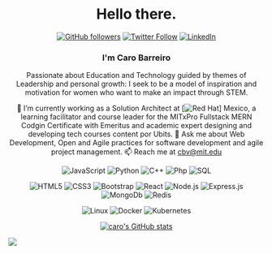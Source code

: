<div align="center">
  
# Hello there.

[![GitHub followers](https://img.shields.io/github/followers/carobarreirov?label=GitHub&logoColor=BF656A&color=FAF4F8&style=social)](https://github.com/carobarreirov)
[![Twitter Follow](https://img.shields.io/twitter/follow/carobarreirov?logoColor=BF656A&style=social)](https://twitter.com/carobarreirov)
[![LinkedIn](https://img.shields.io/badge/LinkedIn-0077B5?social&logo=linkedin&color=FFFFFF&logoColor=BF656A)](https://www.linkedin.com/in/carobarreirov/)

  
### I'm Caro Barreiro
Passionate about Education and Technology guided by themes of Leadership and personal growth: I seek to be a model of inspiration and motivation for women who want to make an impact through STEM.
  
 🔭 I’m currently working as a Solution Architect at [![Red Hat](https://img.shields.io/badge/Red%20Hat-EE0000?style=for-the-badge&logo=redhat&logoColor=white)]
Mexico, a learning facilitator and course leader for the MITxPro Fullstack MERN Codgin Certificate with Emeritus and academic expert designing and developing tech courses content por Ubits. 
💬 Ask me about Web Development, Open and Agile practices for software development and agile project management. 
📫 Reach me at cbv@mit.edu

![JavaScript](https://img.shields.io/badge/-JavaScript-000?&logo=JavaScript&logoColor=FAF4F8&color=BF656A)
![Python](https://img.shields.io/badge/-Python-000?&logo=Python&logoColor=FAF4F8&color=BF656A)
![C++](https://img.shields.io/badge/-C++-000?&logo=c%2b%2b&logoColor=FAF4F8&color=BF656A)
![Php](https://img.shields.io/badge/-php-000?&logo=php&logoColor=FAF4F8&color=BF656A)
![SQL](https://img.shields.io/badge/-SQL-000?&logo=MySQL&logoColor=FAF4F8&color=BF656A)

![HTML5](https://img.shields.io/badge/-html5-000?&logo=html5&logoColor=DB979F)
![CSS3](https://img.shields.io/badge/-css3-000?&logo=css3&logoColor=DB979F) 
![Bootstrap](https://img.shields.io/badge/-Bootstrap-000?&logo=Bootstrap&logoColor=DB979F)
![React](https://img.shields.io/badge/-React-000?&logo=React&logoColor=DB979F)
![Node.js](https://img.shields.io/badge/-Node.js-000?&logo=node.js&logoColor=DB979F)
![Express.js](https://img.shields.io/badge/-Express.js-000?&logo=Express&logoColor=DB979F)
![MongoDb](https://img.shields.io/badge/-Mongodb-000?&logo=Mongodb&logoColor=DB979F)
![Redis](https://img.shields.io/badge/-Redis-000?&logo=Redis&logoColor=DB979F)
  
![Linux](https://img.shields.io/badge/-Linux-000?&logo=Linux&logoColor=DB979F)
![Docker](https://img.shields.io/badge/-Docker-000?&logo=Docker&logoColor=DB979F)
![Kubernetes](https://img.shields.io/badge/-Kubernetes-000?&logo=Kubernetes&logoColor=DB979F)

[![caro's GitHub stats](https://github-readme-stats.vercel.app/api?username=carobarreirov&hide=stars&count_private=true&show_icons=true&include_all_commits=true&theme=graywhite&title_color=DB979F&icon_color=CF6168)](https://github.com/carobarreirov/github-readme-stats)
  
 </div>

<img src="https://capsule-render.vercel.app/api?type=waving&color=gradient&height=80&section=footer&customColorList=0,0,5,29" />
